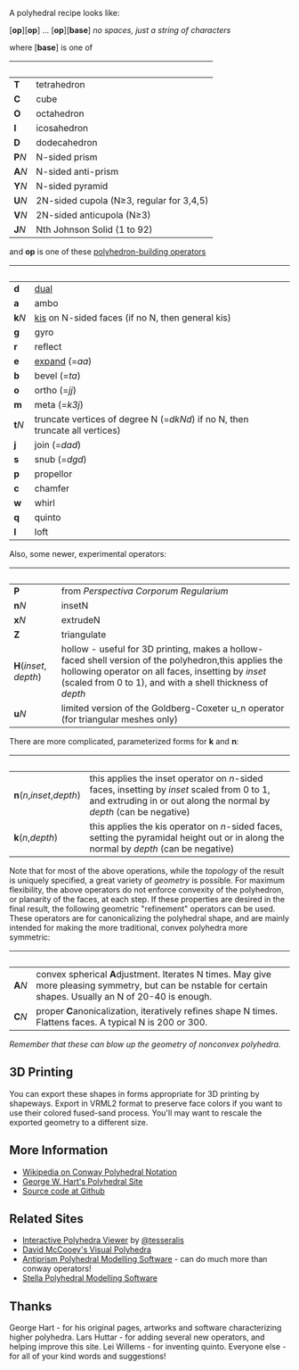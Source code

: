 A polyhedral recipe looks like: 

[__op__][__op__] ... [__op__][__base__] _no spaces, just a string of characters_

where [__base__] is one of

&nbsp;| &nbsp;
-------|--------------------------
__T__ | tetrahedron
__C__ | cube
__O__ | octahedron
__I__ | icosahedron
__D__ | dodecahedron
__P__<i>N</i> | N-sided prism
__A__<i>N</i> | N-sided anti-prism
__Y__<i>N</i> | N-sided pyramid
__U__<i>N</i> | 2N-sided cupola (N&ge;3, regular for 3,4,5)
__V__<i>N</i> | 2N-sided anticupola (N&ge;3)
__J__<i>N</i> | Nth Johnson Solid (1 to 92)
  
and __op__ is one of these [polyhedron-building operators][1]

&nbsp;| &nbsp;
-------|--------------------------
  __d__ | [dual][11]
  __a__ | ambo
  __k__<i>N</i> | [kis][2] on N-sided faces (if no N, then general kis)
  __g__ | gyro
  __r__ | reflect
  __e__ | [expand][3] (=_aa_)
  __b__ | bevel (=_ta_) 
  __o__ | ortho (=_jj_) 
  __m__ | meta (=_k3j_) 
  __t__<i>N</i> | truncate vertices of degree N (=_dkNd_) if no N, then truncate all vertices) 
  __j__ | join (=_dad_) 
  __s__ | snub (=_dgd_) 
  __p__ | propellor
  __c__ | chamfer
  __w__ | whirl
  __q__ | quinto
  __l__ | loft
  <!--
  __h__ | half (caution: requires even-sided faces, and can produce digons)
  __n__ | needle
  __z__ | zip
  -->

Also, some newer, experimental operators:

&nbsp;| &nbsp;
:-----|:-------------------------
__P__ | from _Perspectiva Corporum Regularium_
__n__<i>N</i> | insetN 
__x__<i>N</i> | extrudeN 
__Z__ | triangulate
__H__(_inset_, _depth_) | hollow - useful for 3D printing, makes a hollow-faced shell version of the polyhedron,this applies the hollowing operator on all faces, insetting by _inset_ (scaled from 0 to 1), and  with a shell thickness of _depth_
__u__<i>N</i> | limited version of the Goldberg-Coxeter u_n operator (for triangular meshes only)


 There are more complicated, parameterized forms for __k__ and __n__: 

&nbsp;| &nbsp;
:-----|:-------------------------
__n__(_n_,_inset_,_depth_) | this applies the inset operator on _n_-sided faces, insetting by _inset_ scaled from 0 to 1, and extruding in or out along the normal by _depth_ (can be negative)
__k__(_n_,_depth_) | this applies the kis operator on _n_-sided faces, setting the pyramidal height out or in along the normal by _depth_ (can be negative)
  
Note that for most of the above operations, while the _topology_ of the result is uniquely specified, a great variety of _geometry_ is possible. For maximum flexibility, the above operators do not enforce convexity of the polyhedron, or planarity of the faces, at each step. If these properties are desired in the final result, the following geometric "refinement" operators can be used. These operators are for canonicalizing the polyhedral shape, and are mainly intended for making the more traditional, convex polyhedra more symmetric:

&nbsp;| &nbsp;
:-----|:-------------------------
__A__<i>N</i> | convex spherical <b>A</b>djustment. Iterates N times. May give more pleasing symmetry, but can be nstable for certain shapes. Usually an N of 20-40 is enough.
__C__<i>N</i> | proper <b>C</b>anonicalization, iteratively refines shape N times.  Flattens faces. A typical N is 200 or 300.

_Remember that these can blow up the geometry of nonconvex polyhedra._

## 3D Printing

You can export these shapes in forms appropriate for 3D printing by
shapeways. Export in VRML2 format to preserve face colors if you want
to use their colored fused-sand process.  You'll may want to rescale 
the exported geometry to a different size.

## More Information

 - [Wikipedia on Conway Polyhedral Notation][1]
 - [George W. Hart's Polyhedral Site][4]
 - [Source code at Github][5]

## Related Sites

- [Interactive Polyhedra Viewer][6] by [@tesseralis][7]
- [David McCooey's Visual Polyhedra][8]
- [Antiprism Polyhedral Modelling Software][9] - can do much more than conway operators!
- [Stella Polyhedral Modelling Software][10]

## Thanks

  George Hart - for his original pages, artworks and software characterizing higher polyhedra.
  Lars Huttar - for adding several new operators, and helping improve this site.
  Lei Willems - for inventing quinto.
  Everyone else - for all of your kind words and suggestions!

[1]:http://en.wikipedia.org/wiki/Conway_polyhedron_notation
[2]:https://en.wikipedia.org/wiki/Kleetope
[3]:https://en.wikipedia.org/wiki/Expansion_%28geometry%29
[4]:http://www.georgehart.com/
[5]:http://github.com/levskaya/polyhedronisme
[6]:https://polyhedra.tessera.li/
[7]:https://www.tessera.li/
[8]:http://dmccooey.com/polyhedra/index.html
[9]:http://www.antiprism.com/index.html
[10]:https://www.software3d.com/Stella.php
[11]:https://en.wikipedia.org/wiki/Dual_polyhedron